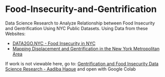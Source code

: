 # Food-Insecurity-and-Gentrification
Data Science Research to Analyze Relationship between Food Insecurity and Gentrification Using NYC Public Datasets.
Using Data from these Websites:
- [DATA2GO.NYC - Food Insecurity in NYC](https://data2go.nyc/map/?id=107*36047015900*food_insecure_tract!undefined!ns*!buttonHolder~other_pop_cd_506~ahdi_puma_1~sch_enrol_cd_112~age_pyramid_male_85_plus_cd_20~median_household_income_puma_397~median_personal_earnings_puma_400~dis_y_perc_puma_102~poverty_ceo_cd_417~unemployment_cd_408~pre_k_cd_107!*air_qual_cd~ahdi_puma*family_homeless_cd_245#11/40.7155/-73.9510)
- [Mapping Displacement and Gentrification in the New York Metropolitan Area](https://www.urbandisplacement.org/maps/ny)

If work is not viewable here, go to: [Gentrification and Food Insecurity Data Science Research - Aadiba Haque](https://drive.google.com/file/d/1cAcFUbJHr_o8c5DtmVXI6ikInUz9D_kg/view?usp=sharing) and open with Google Colab
